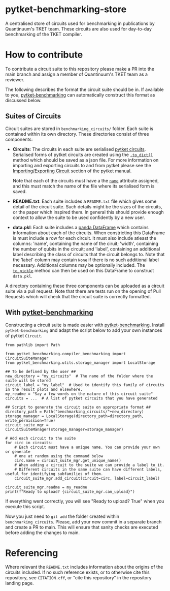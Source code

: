 # pytket-benchmarking-store

A centralised store of circuits used for benchmarking in publications by Quantinuum's TKET team.
These circuits are also used for day-to-day benchmarking of the TKET compiler.

# How to contribute

To contribute a circuit suite to this repository please make a PR into the main branch
and assign a member of Quantinuum's TKET team as a reviewer.

The following describes the format the circuit suite should be in.
If available to you, [pytket-benchmarking](https://github.com/CQCL/pytket-benchmarking/tree/main)
can automatically construct this format as discussed below.

## Suites of Circuits

Circuit suites are stored in `benchmarking_circuits/` folder.
Each suite is contained within its own directory.
These directories consist of three components:
- **Circuits**: The circuits in each suite are serialised [pytket circuits](https://tket.quantinuum.com/api-docs/circuit_class.html).
    Serialised forms of pytket circuits are created using the [`.to_dict()`](https://tket.quantinuum.com/api-docs/circuit_class.html#pytket.circuit.Circuit.to_dict) method which should be saved as a json file.
    For more information on importing and exporting circuits to and from pytket please see the
    [Importing/Exporting Circuit](https://tket.quantinuum.com/user-manual/manual_circuit.html#importing-exporting-circuits)
    section of the pytket manual.
    
    Note that each of the circuits must have a the [`name`](https://tket.quantinuum.com/api-docs/circuit_class.html#pytket.circuit.Circuit.name) attribute assigned, and this must match the name of the file where its serialised form is saved.
- **README.txt**: Each suite includes a `README.txt` file which gives some detail of the circuit suite.
    Such details might be the sizes of the circuits, or the paper which inspired them.
    In general this should provide enough context to allow the suite to be used confidently by a new user.
- **data.pkl**: Each suite includes a [panda DataFrame](https://pandas.pydata.org/docs/reference/api/pandas.DataFrame.html)
    which contains information about each of the circuits.
    When constricting this DataFrame is must include a row for each circuit.
    It must also include atleast the columns: 'name', containing the name of the ciruit; 'width', containing the number of qubits in the circuit; and 'label', containing an additional label describing the class of circuits that the circuit belongs to.
    Note that the 'label' column may contain `None` if there is no such additional label necessary.
    Additional columns may be optionally included.
    The [`to_pickle`](https://pandas.pydata.org/pandas-docs/stable/reference/api/pandas.DataFrame.to_pickle.html) method can then be used on this DataFrame to construct `data.pkl`.

A directory containing these three components can be uploaded as a circuit suite via a pull request.
Note that there are tests run on the opening of Pull Requests which will check that the circuit suite is correctly formatted.

## With [pytket-benchmarking](https://github.com/CQCL/pytket-benchmarking/tree/main)

Constructing a circuit suite is made easier with [pytket-benchmarking](https://github.com/CQCL/pytket-benchmarking/tree/main).
Install `pytket-benchmarking` and adapt the script below to add your own instances of pytket `Circuit`.

```
from pathlib import Path

from pytket_benchmarking.compiler_benchmarking import CircuitSuiteManager
from pytket_benchmarking.utils.storage_manager import LocalStorage

## To be defined by the user ##
new_directory = "my_circuits"  # The name of the folder where the suite will be stored
circuit_label = "my_label"  # Used to identify this family of circuits in the result plots and elsewhere.
my_readme = "Say a few words on the nature of this circuit suite"
circuits = ...  # A list of pytket circuits that you have generated

## Script to generate the circuit suite on appropriate format ##
directory_path = Path("benchmarking_circuits/"+new_directory)
storage_manager = LocalStorage(directory_path=directory_path, write_permission=True)
circuit_suite_mgr = CircuitSuiteManager(storage_manager=storage_manager)

# Add each circuit to the suite
for circ in circuits:
    # Each circuit must have a unique name. You can provide your own or generate
    # one at random using the command below
    circ.name = circuit_suite_mgr.get_unique_name()
    # When adding a circuit to the suite we can provide a label to it.
    # Different circuits in the same suite can have different labels, useful for identifying subfamilies of them.
    circuit_suite_mgr.add_circuit(circuit=circ, label=circuit_label)

circuit_suite_mgr.readme = my_readme
print(f"Ready to upload? {circuit_suite_mgr.can_upload}")

```

If everything went correctly, you will see "Ready to upload? True" when you execute this script.

Now you just need to `git add` the folder created within `benchmarking_circuits`. Please, add your new commit in a separate branch and create a PR to main. This will ensure that sanity checks are executed before adding the changes to main.

# Referencing

Where relevant the `README.txt` includes information about the origins of the circuits included.
If no such reference exists, or to otherwise cite this repository, see `CITATION.cff`,
or "cite this repository" in the repository landing page.
